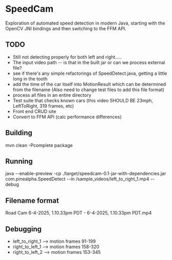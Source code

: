 # SpeedCam

Exploration of automated speed detection in modern Java, starting with the OpenCV JNI bindings and then switching to the FFM API.

## TODO
- Still not detecting properly for both left and right.....
- The input video path -- is that in the built jar or can we process external file?
- see if there's any simple refactorings of SpeedDetect.java, getting a little long in the tooth
- add the time of the car itself into MotionResult which can be determined from the filename (Also need to change test files to add this file format)
- process all files in an entire directory
- Test suite that checks known cars (this video SHOULD BE 23mph, LeftToRight, 319 frames, etc)
- Front end CRUD site
- Convert to FFM API (calc performance differences)


## Building
mvn clean -Pcomplete package

## Running
java --enable-preview -cp ./target/speedcam-0.1-jar-with-dependencies.jar com.pinealpha.SpeedDetect --in /sample_videos/left_to_right_1.mp4 --debug

## Filename format
Road Cam 6-4-2025, 1.10.33pm PDT - 6-4-2025, 1.10.33pm PDT.mp4


## Debugging
- left_to_right_1 --> motion frames 91-199
- right_to_left_1 --> motion frames 158-320
- right_to_left_2 --> motion frames 153-345